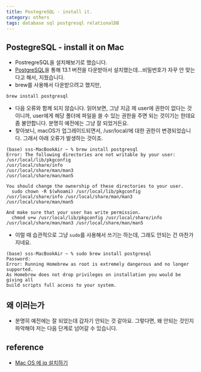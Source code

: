 ```yaml
---
title: PostegreSQL - install it.
category: others
tags: database sql postgresql relationalDB
---
```


## PostegreSQL - install it on Mac

- PostregreSQL을 설치해보기로 했습니다. 
- [PostgreSQL](https://www.enterprisedb.com/postgresql-tutorial-resources-training?cid=438)을 통해 13.1 버전을 다운받아서 설치했는데...비밀번호가 자꾸 안 맞는다고 해서, 지웠습니다.
- brew를 사용해서 다운받으려고 했지만, 

```plaintext
brew install postgresql
```

- 다음 오류와 함께 되지 않습니다. 읽어보면, 그냥 지금 제 user에 권한이 없다는 것이니까, user에게 해당 폴더에 파일을 쓸 수 있는 권한을 주면 되는 것이기는 한데요 좀 불안합니다. 분명히 예전에는 그냥 잘 되었거든요.
- 찾아보니, macOS가 업그레이드되면서, /usr/local/에 대한 권한이 변경되었습니다. 그래서 아래 오류가 발생하는 것이죠.

```plaintext
(base) sss-MacBookAir ~ % brew install postgresql
Error: The following directories are not writable by your user:
/usr/local/lib/pkgconfig
/usr/local/share/info
/usr/local/share/man/man3
/usr/local/share/man/man5

You should change the ownership of these directories to your user.
  sudo chown -R $(whoami) /usr/local/lib/pkgconfig /usr/local/share/info /usr/local/share/man/man3 /usr/local/share/man/man5

And make sure that your user has write permission.
  chmod u+w /usr/local/lib/pkgconfig /usr/local/share/info /usr/local/share/man/man3 /usr/local/share/man/man5
```

- 이럴 때 습관적으로 그냥 `sudo`를 사용해서 쓰기는 하는데, 그래도 안되는 건 마찬가지네요.

```plaintext
(base) sss-MacBookAir ~ % sudo brew install postgresql
Password:
Error: Running Homebrew as root is extremely dangerous and no longer supported.
As Homebrew does not drop privileges on installation you would be giving all
build scripts full access to your system.
```

## 왜 이러는가

- 분명히 예전에는 잘 되었는데 갑자기 안되는 것 같아요. 그렇다면, 왜 안되는 것인지 파악해야 저는 다음 단계로 넘어갈 수 있습니다.



## reference

- [Mac OS 에 jq 설치하기](https://cleanupthedesk.tistory.com/12)


